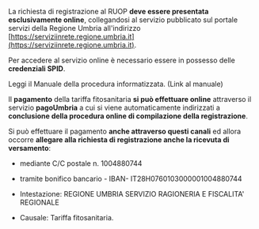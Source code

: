 La richiesta di registrazione al RUOP **deve essere presentata esclusivamente online**, collegandosi al servizio pubblicato sul portale servizi della Regione Umbria all'indirizzo [https://serviziinrete.regione.umbria.it](https://serviziinrete.regione.umbria.it).

Per accedere al servizio online è necessario essere in possesso delle **credenziali SPID**.

Leggi il  Manuale della procedura informatizzata.
(Link al manuale)

Il **pagamento** della tariffa fitosanitaria **si può effettuare online** attraverso il servizio **pagoUmbria** a cui si viene automaticamente indirizzati a **conclusione della procedura online di compilazione della registrazione**.

Si può effettuare il pagamento **anche attraverso questi canali** ed allora occorre **allegare alla richiesta di registrazione anche la ricevuta di versamento**:

- mediante C/C postale n. 1004880744

- tramite bonifico bancario - IBAN- IT28H0760103000001004880744

- Intestazione: REGIONE UMBRIA SERVIZIO RAGIONERIA E FISCALITA' REGIONALE

- Causale: Tariffa fitosanitaria.
